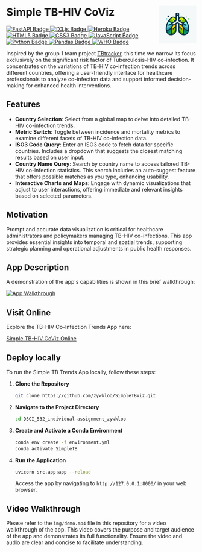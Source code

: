 # Simple TB-HIV CoViz <img src="/assets/lungs.png" align="right" width=100 height=100 alt="" />


<a href="https://fastapi.tiangolo.com/" target="_blank">
    <img src="https://img.shields.io/badge/FastAPI-005571?style=for-the-badge&logo=fastapi" alt="FastAPI Badge">
</a>
<a href="https://d3js.org/" target="_blank">
    <img src="https://img.shields.io/badge/D3.js-F9A03C?style=for-the-badge&logoColor=white" alt="D3.js Badge">
</a>
<a href="https://www.heroku.com/" target="_blank">
    <img src="https://img.shields.io/badge/Heroku-430098?style=for-the-badge&logo=heroku&logoColor=white" alt="Heroku Badge">
</a>
<a href="https://html.spec.whatwg.org/multipage/" target="_blank">
    <img src="https://img.shields.io/badge/HTML5-E34F26?style=for-the-badge&logo=html5&logoColor=white" alt="HTML5 Badge">
</a>
<a href="https://www.w3.org/Style/CSS/" target="_blank">
    <img src="https://img.shields.io/badge/CSS3-1572B6?style=for-the-badge&logo=css3&logoColor=white" alt="CSS3 Badge">
</a>
<a href="https://developer.mozilla.org/en-US/docs/Web/JavaScript" target="_blank">
    <img src="https://img.shields.io/badge/JavaScript-F7DF1E?style=for-the-badge&logo=javascript&logoColor=black" alt="JavaScript Badge">
</a>
<a href="https://www.python.org/" target="_blank">
    <img src="https://img.shields.io/badge/Python-3776AB?style=for-the-badge&logo=python&logoColor=white" alt="Python Badge">
</a>
<a href="https://pandas.pydata.org/" target="_blank">
    <img src="https://img.shields.io/badge/Pandas-150458?style=for-the-badge&logo=pandas&logoColor=white" alt="Pandas Badge">
</a>
<a href="https://www.who.int/" target="_blank">
    <img src="https://img.shields.io/badge/WHO-0093D5?style=for-the-badge&logo=unitednations&logoColor=white" alt="WHO Badge">
</a>

Inspired by the group 1 team project [TBtracker](https://dsci-532-2024-1-tbtracker.onrender.com/), this time we narrow its focus exclusively on the significant risk factor of Tuberculosis-HIV co-infection. It concentrates on the variations of TB-HIV co-infection trends across different countries, offering a user-friendly interface for healthcare professionals to analyze co-infection data and support informed decision-making for enhanced health interventions.

## Features

- **Country Selection**: Select from a global map to delve into detailed TB-HIV co-infection trends.
- **Metric Switch**: Toggle between incidence and mortality metrics to examine different facets of TB-HIV co-infection data.
- **ISO3 Code Query**: Enter an ISO3 code to fetch data for specific countries. Includes a dropdown that suggests the closest matching results based on user input.
- **Country Name Qurey**: Search by country name to access tailored TB-HIV co-infection statistics. This search includes an auto-suggest feature that offers possible matches as you type, enhancing usability.
- **Interactive Charts and Maps**: Engage with dynamic visualizations that adjust to user interactions, offering immediate and relevant insights based on selected parameters.

## Motivation

Prompt and accurate data visualization is critical for healthcare administrators and policymakers managing TB-HIV co-infections. This app provides essential insights into temporal and spatial trends, supporting strategic planning and operational adjustments in public health responses.

## App Description

A demonstration of the app's capabilities is shown in this brief walkthrough:

[![App Walkthrough](https://media.github.ubc.ca/user/2897/files/28208a4a-67bf-4971-a97e-aefd50944777)](https://youtu.be/AkQwr2EIrcU)

## Visit Online

Explore the TB-HIV Co-Infection Trends App here:

[Simple TB-HIV CoViz Online](http://www.simpletb.life/)

## Deploy locally

To run the Simple TB Trends App locally, follow these steps:

1. **Clone the Repository**

    ```bash
    git clone https://github.com/zywkloo/SimpleTBViz.git
    ```

2. **Navigate to the Project Directory**

    ```bash
    cd DSCI_532_individual-assignment_zywkloo
    ```

3. **Create and Activate a Conda Environment**

    ```bash
    conda env create -f environment.yml
    conda activate SimpleTB
    ```

4. **Run the Application**

    ```bash
    uvicorn src.app:app --reload
    ```

    Access the app by navigating to `http://127.0.0.1:8000/` in your web browser.

## Video Walkthrough

Please refer to the `img/demo.mp4` file in this repository for a video walkthrough of the app. This video covers the purpose and target audience of the app and demonstrates its full functionality. Ensure the video and audio are clear and concise to facilitate understanding.


